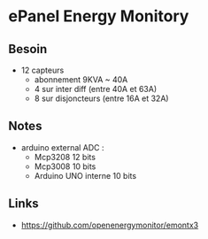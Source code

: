 # ePanel Energy Monitory

## Besoin

 - 12 capteurs
   - abonnement 9KVA ~ 40A
   - 4 sur inter diff (entre 40A et 63A)
   - 8 sur disjoncteurs (entre 16A et 32A)
 
## Notes

 - arduino external ADC :
   - Mcp3208 12 bits
   - Mcp3008 10 bits
   - Arduino UNO interne 10 bits

## Links

 - https://github.com/openenergymonitor/emontx3
